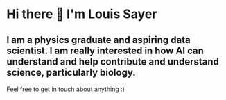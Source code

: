 # Hi there 👋 I'm Louis Sayer
## I am a physics graduate and aspiring data scientist. I am really interested in how AI can understand and help contribute and understand science, particularly biology. 



Feel free to get in touch about anything :)

